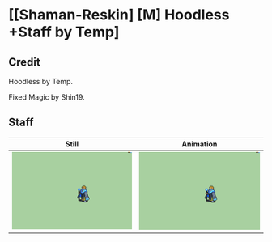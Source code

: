 # [\[Shaman-Reskin\] \[M\] Hoodless +Staff by Temp]

## Credit

Hoodless by Temp.

Fixed Magic by Shin19.
	
## Staff

| Still | Animation |
| :---: | :-------: |
| ![Staff still](./Staff_000.png) | ![Staff animation](./Staff.gif) |
